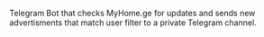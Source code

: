 Telegram Bot that checks MyHome.ge for updates and sends new advertisments that match user filter to a private Telegram channel.
